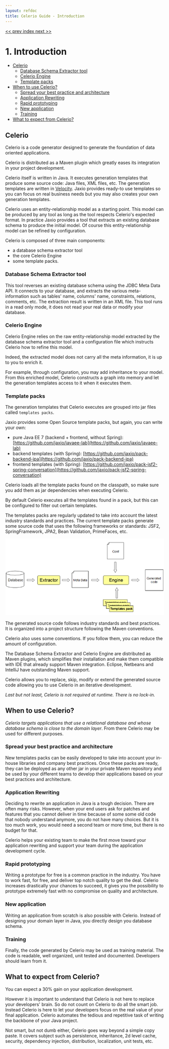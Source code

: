 ```yaml
---
layout: refdoc
title: Celerio Guide - Introduction
---
```


[ << prev ](index.html) [ index ](index.html) [ next >> ](installation.html)

# 1. Introduction

* [Celerio](#celerio)
    * [Database Schema Extractor tool](#database-schema-extractor-tool)
    * [Celerio Engine](#celerio-engine)
    * [Template packs](#template-packs)
* [When to use Celerio?](#when-to-use-celerio)
    * [Spread your best practice and architecture](#spread-your-best-practice-and-architecture)
    * [Application Rewriting](#application-rewritting)
    * [Rapid prototyping](#rapid-prototyping)
    * [New application](#new-application)
    * [Training](#training)
* [What to expect from Celerio?](#what-to-expect-from-celerio)

## Celerio

Celerio is a code generator designed to generate the foundation of data oriented applications.

Celerio is distributed as a Maven plugin which greatly eases its integration in your project development.

Celerio itself is written in Java. It executes generation templates that produce some source code:
Java files, XML files, etc. The generation templates are written in [Velocity](http://velocity.apache.org/).
Jaxio provides ready-to use templates so you can focus on real business needs but you may also creates
your own generation templates.

Celerio uses an entity-relationship model as a starting point. This model can be produced by any tool as long
as the tool respects Celerio's expected format. In practice Jaxio provides a tool that extracts an existing database
schema to produce the initial model. Of course this entity-relationship model can be refined by configuration.

Celerio is composed of three main components:

* a database schema extractor tool
* the core Celerio Engine
* some template packs.

### Database Schema Extractor tool

This tool reverses an existing database schema using the JDBC Meta Data API. It connects to your database,
and extracts the various meta-information such as tables' name, columns' name, constraints, relations, comments, etc.
The extraction result is written in an XML file. This tool runs in a read only mode, it does not read your real
data or modify your database.

### Celerio Engine

Celerio Engine relies on the raw entity-relationship model extracted by the database schema extractor tool and a
configuration file which instructs Celerio how to refine this model.

Indeed, the extracted model does not carry all the meta information, it is up to you to enrich it.

For example, through configuration, you may add inheritance to your model. From this enriched model, Celerio constructs
a graph into memory and let the generation templates access to it when it executes them.

### Template packs

The generation templates that Celerio executes are grouped into jar files called `templates packs`.

Jaxio provides some Open Source template packs, but again, you can write your own:

* pure Java EE 7 (backend + frontend, without Spring): [https://github.com/jaxio/javaee-lab](https://github.com/jaxio/javaee-lab)
* backend templates (with Spring): [https://github.com/jaxio/pack-backend-jpa](https://github.com/jaxio/pack-backend-jpa)
* frontend templates (with Spring): [https://github.com/jaxio/pack-jsf2-spring-conversation](https://github.com/jaxio/pack-jsf2-spring-conversation)

Celerio loads all the template packs found on the classpath, so make sure you add them as jar dependencies when
executing Celerio.

By default Celerio executes all the templates found in a pack, but this can be configured to filter out certain templates.

The templates packs are regularly updated to take into account the latest industry standards and practices.
The current template packs generate some source code that uses the following frameworks or
standards: JSF2, SpringFramework, JPA2, Bean Validation, PrimeFaces, etc.

![How Celerio works](images/celerio-phases.png)

The generated source code follows industry standards and best practices. It is organized into a project structure
following the Maven conventions.

Celerio also uses some conventions. If you follow them, you can reduce the amount of configuration.

The Database Schema Extractor and Celerio Engine are distributed as Maven plugins, which simplifies their installation
and make them compatible with IDE that already support Maven integration. Eclipse, Netbeans and IntelliJ have
outstanding Maven support.

Celerio allows you to replace, skip, modify or extend the generated source code allowing you to use Celerio in
an iterative development.

*Last but not least, Celerio is not required at runtime. There is no lock-in.*

## When to use Celerio?

*Celerio targets applications that use a relational database and whose database schema is close to the domain layer*.
From there Celerio may be used for different purposes.

### Spread your best practice and architecture

New templates packs can be easily developed to take into account your in-house libraries and company best practices.
Once these packs are ready, they can be deployed as any other jar in your private Maven repository and be used by your
different teams to develop their applications based on your best practices and architecture.

### Application Rewriting

Deciding to rewrite an application in Java is a tough decision. There are often many risks. However, when your end
users ask for patches and features that you cannot deliver in time because of some some old code that nobody understand
anymore, you do not have many choices. But it is too much work, you would need a second team or more time, but there is
no budget for that.

Celerio helps your existing team to make the first move toward your application rewriting and support your team during
the application development cycle.

### Rapid prototyping

Writing a prototype for free is a common practice in the industry. You have to work fast, for free, and deliver top
notch quality to get the deal. Celerio increases drastically your chances to succeed, it gives you the possibility to
prototype extremely fast with no compromise on quality and architecture.

### New application

Writing an application from scratch is also possible with Celerio. Instead of designing your domain layer in Java,
you directly design you database schema.

### Training

Finally, the code generated by Celerio may be used as training material. The code is readable, well organized, unit
tested and documented. Developers should learn from it.


## What to expect from Celerio?

You can expect a 30% gain on your application development.

However it is important to understand that Celerio is not here to replace your developers' brain. So do not count
on Celerio to do all the smart job. Instead Celerio is here to let your developers focus on the real value of your
final application. Celerio automates the tedious and repetitive task of writing the backbone of your Java project.

Not smart, but not dumb either, Celerio goes way beyond a simple copy paste. It covers subject such as persistence,
inheritance, 2d level cache, security, dependency injection, distribution, localization, unit tests, etc.
